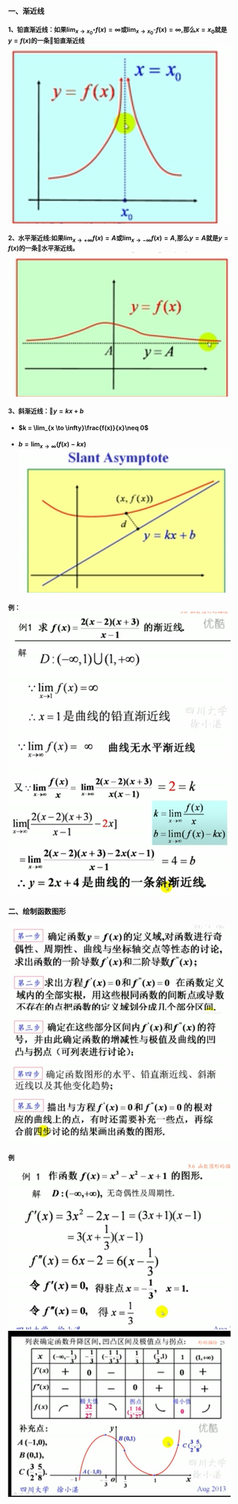 ### 一、渐近线
#### 1、铅直渐近线：如果$\lim_{x \to x_0^+}f(x)=\infty$或$\lim_{x \to x_0^-}f(x)=\infty$,那么$x=x_0$就是$y=f(x)$的一条铅直渐近线![](assets/markdown-img-paste-20180407170725254.png)

#### 2、水平渐近线:如果$\lim_{x \to +\infty}f(x)=A$或$\lim_{x \to -\infty}f(x)=A$,那么$y=A$就是$y=f(x)$的一条水平渐近线。![](assets/markdown-img-paste-20180407170921822.png)

#### 3、斜渐近线：$y=kx+b$
- #### $k = \lim_{x \to \infty}\frac{f(x)}{x}\neq 0$
- #### $b=\lim_{x \to \infty}(f(x)-kx)$![](assets/markdown-img-paste-20180407171124612.png)
#### 例：![](assets/markdown-img-paste-20180407171209606.png)![](assets/markdown-img-paste-20180407171228413.png)


### 二、绘制函数图形
#### ![](assets/markdown-img-paste-20180407184656993.png)![](assets/markdown-img-paste-2018040718472094.png)
#### 例![](assets/markdown-img-paste-20180407184742383.png)![](assets/markdown-img-paste-20180407184806587.png)
